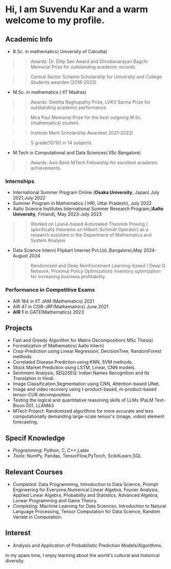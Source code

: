 # Hi, I am Suvendu Kar and a warm welcome to my profile.
## Academic Info
- B.Sc. in mathematics( University of Calcutta)
>> Awards: Dr. Dilip Sen Award and Dhrubanarayan Bagchi Memorial Prize for outstanding academic records.

>> Central Sector Scheme Scholarship for University and College Students awardee (2018-2023)
- M.Sc. in mathematics ( IIT Madras)
>>Awards: Geetha Raghupathy Prize, LVKV Sarma Prize for outstanding academic performance.

>>Mira Paul Memorial Prize for the best outgoing M.Sc. (mathematics) student.

>>Institute Merit Scholarship Awardee( 2021-2022)

>>S grade(10/10) in 14 subjects.
- M.Tech in Computational and Data Sciences( IISc Bangalore)
>> Awards: Axis Bank MTech Fellowship for excellent academic achievements.

### Internships
- International Summer Program Online (**Osaka University**, Japan) July 2021,July 2022
- Summer Program in Mathematics ( HRI, Uttar Pradesh), July 2022
- Aalto Science Institutes International Summer Research Program,(**Aalto University**, Finland), May 2023-July 2023
>> Worked on Lean4-based Automated Theorem Proving ( specifically theorems on Hilbert-Schmidt Operator) as a research assistant in the Department of Mathematics and System Analysis
- Data Science Intern( Flipkart Internet Pvt.Ltd.,Bangalore),May 2024-August 2024
>> Randomized and Deep Reinforcement Learning-based ( Deep Q Network, Proximal Policy Optimization) inventory optimization for increasing business profitability.
### Performance in Competitive Exams
- AIR 184 in IIT JAM (Mathematics) 2021
- AIR 47 in CSIR-JRF(Mathematrics) June 2021
- **AIR 1** in GATE(Mathematics) 2023
## Projects
- Fast and Greedy Algorithm for Matrix Decomposition( MSc Thesis)
- Formalization of Mathematics( Aalto Intern)
- Crop-Prediction using Linear Regression, DecisionTree, RandomForest methods.
- Correlated Disease Prediction using KNN, SVM methods.
- Stock Market Prediction using LSTM, Linear, CNN models.
- Sentiment Analysis, SEQ2SEQ: Indian Names Recognition and Its Translation in Hindi.
- Image Classification,Segmentation using CNN, Attention-based UNet.
- Image and video recovery using t-product-based, m-product-based tensor-CUR decomposition.
- Testing the logical and quantitative reasoning skills of LLMs (PaLM Text-Bison 001, LLAMA3 
- MTech Project: Randomized algorithms for more accurate and less computationally demanding large-scale tensor's (image, video) element forecasting.
## Specif Knowledge
- *Programming:* Python, C, C++,Latex
- *Tools:* NumPy, Pandas, TensorFlow,PyTorch, ScikitLearn,SQL
## Relevant Courses
- *Completed:* Data Programming, Introduction to Data Science, Prompt Engineering for Everyone,Numerical Linear Algebra,  Fourier Analysis, Applied Linear Algebra, Probability and Statistics, Advanced Algebra, Lonear Programming and Game Theory. 
- *Completing:* Machine Learning for Data Sciences, Introduction to Natural Language Processing, Tensor Computation for Data Science, Random Variate in Computation.
## Interest
- Analysis and Application of Probabilistic Prediction Models/Algorithms.

  
In my spare time, I enjoy learning about the world's cultural and historical diversity.

